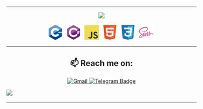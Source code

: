 <!-- <h1 align="center"><code>Hi there, I'm Sergey</code></h1> -->
<!-- <p align="center"> -->
 <!-- <a href="https://github.com/DenverCoder1/readme-typing-svg"><img src="https://readme-typing-svg.herokuapp.com/?lines=Junior%20Software%20Developer;&font=Fira%20Code&center=true&width=440&height=45&color=2336BCF7&vCenter=true&size=20"></a>
</p>  -->

---
<!--# 📊 GitHub Stats:-->
<div align="center">
  <img src="https://github-readme-stats.vercel.app/api/top-langs/?username=devopengin&theme=donut&hide_border=true&include_all_commits=true&count_private=true&layout=compact"/>
</div>
<p></p>
<!--# 💻 Tech Stack:-->
<div align="center">
  <img src="https://github.com/devicons/devicon/blob/master/icons/cplusplus/cplusplus-original.svg" width="40" height="40" alt="C++" title="C++"/>&nbsp;
  <img src="https://github.com/devicons/devicon/blob/master/icons/csharp/csharp-original.svg" width="40" height="40" alt="C#" title="C#"/>&nbsp;
  <img src="https://github.com/devicons/devicon/blob/master/icons/javascript/javascript-original.svg" width="40" height="40" alt="JavaScript" title="JavaScript"/>&nbsp;
  <img src="https://github.com/devicons/devicon/blob/master/icons/html5/html5-original.svg" width="40" height="40" alt="HTML5" title="HTML5"/>&nbsp;
  <img src="https://github.com/devicons/devicon/blob/master/icons/css3/css3-original.svg" width="40" height="40" alt="CSS3" title="CSS3"/>&nbsp;
  <img src="https://github.com/devicons/devicon/blob/master/icons/sass/sass-original.svg" width="40" height="40" alt="Sass" title="Sass"/>&nbsp;
</div>

---
<h2 align="center">📫 Reach me on:</h2>
<p align="center">
  <a href="https://mail.google.com/mail/?view=cm&to=sergey12.kravchenko@gmail.com" target="_blank">
    <img src="https://img.shields.io/badge/Gmail-D14836?style=for-the-badge&logo=gmail&logoColor=white" alt="Gmail"/>
  </a>
  <a href="https://t.me/bettercallfor">
    <img src="https://img.shields.io/badge/Telegram-blue?style=for-the-badge&logo=telegram&logoColor=white" alt="Telegram Badge"/>
  </a>
</p>


![](https://komarev.com/ghpvc/?username=devopengin&color=0e75b6&style=pixel)

---
